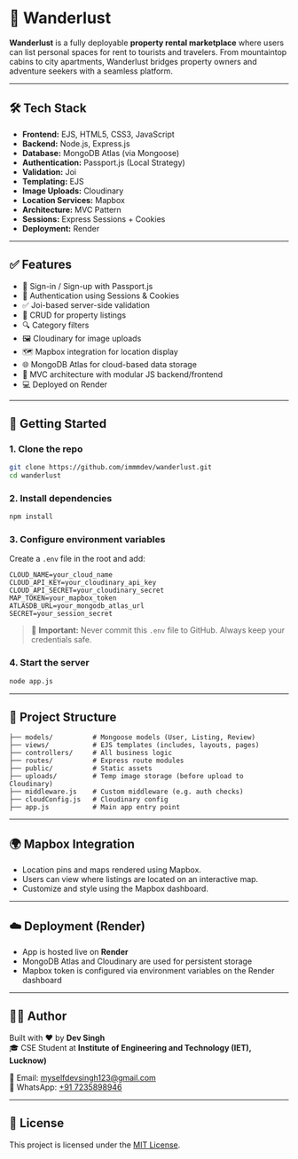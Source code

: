 # 🧳 Wanderlust

**Wanderlust** is a fully deployable **property rental marketplace** where users can list personal spaces for rent to tourists and travelers. From mountaintop cabins to city apartments, Wanderlust bridges property owners and adventure seekers with a seamless platform.

---

## 🛠️ Tech Stack

- **Frontend:** EJS, HTML5, CSS3, JavaScript  
- **Backend:** Node.js, Express.js  
- **Database:** MongoDB Atlas (via Mongoose)  
- **Authentication:** Passport.js (Local Strategy)  
- **Validation:** Joi  
- **Templating:** EJS  
- **Image Uploads:** Cloudinary  
- **Location Services:** Mapbox  
- **Architecture:** MVC Pattern  
- **Sessions:** Express Sessions + Cookies  
- **Deployment:** Render  

---

## ✅ Features

- 🔐 Sign-in / Sign-up with Passport.js  
- 🧾 Authentication using Sessions & Cookies  
- ✅ Joi-based server-side validation  
- 🧳 CRUD for property listings  
- 🔍 Category filters  
- 🖼️ Cloudinary for image uploads  
- 🗺️ Mapbox integration for location display  
- 🌐 MongoDB Atlas for cloud-based data storage  
- 📁 MVC architecture with modular JS backend/frontend  
- 💻 Deployed on Render  

---

## 🏁 Getting Started

### 1. Clone the repo

```bash
git clone https://github.com/immmdev/wanderlust.git
cd wanderlust
```

### 2. Install dependencies

```bash
npm install
```

### 3. Configure environment variables

Create a `.env` file in the root and add:

```env
CLOUD_NAME=your_cloud_name
CLOUD_API_KEY=your_cloudinary_api_key
CLOUD_API_SECRET=your_cloudinary_secret
MAP_TOKEN=your_mapbox_token
ATLASDB_URL=your_mongodb_atlas_url
SECRET=your_session_secret
```

> 🔐 **Important:** Never commit this `.env` file to GitHub. Always keep your credentials safe.

### 4. Start the server

```bash
node app.js
```

---

## 📁 Project Structure

```
├── models/          # Mongoose models (User, Listing, Review)
├── views/           # EJS templates (includes, layouts, pages)
├── controllers/     # All business logic
├── routes/          # Express route modules
├── public/          # Static assets
├── uploads/         # Temp image storage (before upload to Cloudinary)
├── middleware.js    # Custom middleware (e.g. auth checks)
├── cloudConfig.js   # Cloudinary config
├── app.js           # Main app entry point
```

---

## 🌍 Mapbox Integration

- Location pins and maps rendered using Mapbox.
- Users can view where listings are located on an interactive map.
- Customize and style using the Mapbox dashboard.

---

## ☁️ Deployment (Render)

- App is hosted live on **Render**  
- MongoDB Atlas and Cloudinary are used for persistent storage  
- Mapbox token is configured via environment variables on the Render dashboard  

---

## 🧑‍💻 Author

Built with ❤️ by **Dev Singh**  
🎓 CSE Student at **Institute of Engineering and Technology (IET), Lucknow)**

📧 Email: [myselfdevsingh123@gmail.com](mailto:myselfdevsingh123@gmail.com)  
💬 WhatsApp: [+91 7235898946](https://wa.me/917235898946)

---

## 📜 License

This project is licensed under the [MIT License](LICENSE).
